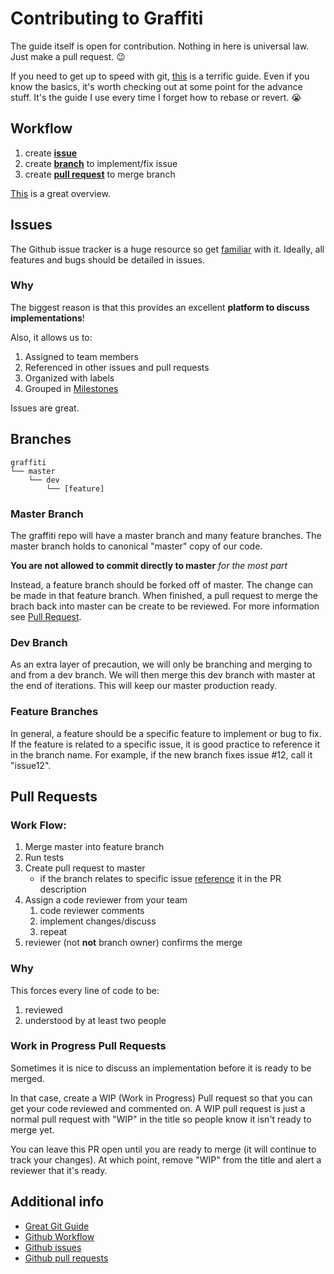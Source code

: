 Contributing to Graffiti
========================
The guide itself is open for contribution.  Nothing in here is universal law.  Just make a pull request. :wink:

If you need to get up to speed with git, [this](https://www.atlassian.com/git/tutorials/syncing) is a terrific guide.  Even if you know the basics, it's worth checking out at some point for the advance stuff.  It's the guide I use every time I forget how to rebase or revert. :sob:

Workflow
--------
1. create [**issue**](#issues)
2. create [**branch**](#branches) to implement/fix issue
3. create [**pull request**](#pull-requests) to merge branch

[This](https://guides.github.com/introduction/flow/) is a great overview.

Issues
------
The Github issue tracker is a huge resource so get [familiar](https://guides.github.com/features/issues/) with it.  Ideally, all features and bugs should be detailed in issues.

### Why

The biggest reason is that this provides an excellent **platform to discuss implementations**!

Also, it allows us to:

1. Assigned to team members
2. Referenced in other issues and pull requests
3. Organized with labels
4. Grouped in [Milestones](https://help.github.com/articles/about-milestones/)

Issues are great.

Branches
--------

```
graffiti
└── master
    └── dev
        └── [feature]
```

### Master Branch
The graffiti repo will have a master branch and many feature branches.  The master branch holds to canonical "master" copy of our code.

**You are not allowed to commit directly to master** *for the most part*

Instead, a feature branch should be forked off of master.  The change can be made in that feature branch.  When finished, a pull request to merge the brach back into master can be create to be reviewed.  For more information see  [Pull Request](#pull-requests).

### Dev Branch
As an extra layer of precaution, we will only be branching and merging to and from a dev branch.  We will then merge this dev branch with master at the end of iterations.  This will keep our master production ready.

### Feature Branches
In general, a feature should be a specific feature to implement or bug to fix.  If the feature is related to a specific issue, it is good practice to reference it in the branch name.  For example, if the new branch fixes issue #12, call it "issue12".

Pull Requests
-------------

### Work Flow:
1. Merge master into feature branch
2. Run tests
3. Create pull request to master
    * if the branch relates to specific issue [reference](https://github.com/blog/957-introducing-issue-mentions) it in the PR description
3. Assign a code reviewer from your team
    1. code reviewer comments
    2. implement changes/discuss
    3. repeat
4. reviewer (not **not** branch owner) confirms the merge

### Why
This forces every line of code to be:
1. reviewed
2. understood by at least two people

### Work in Progress Pull Requests
Sometimes it is nice to discuss an implementation before it is ready to be merged.

In that case, create a WIP (Work in Progress) Pull request so that you can get your code reviewed and commented on.  A WIP pull request is just a normal pull request with "WIP" in the title so people know it isn't ready to merge yet.

You can leave this PR open until you are ready to merge (it will continue to track your changes).  At which point, remove "WIP" from the title and alert a reviewer that it's ready.

Additional info
---------------
* [Great Git Guide](https://www.atlassian.com/git/tutorials/syncing)
* [Github Workflow](https://guides.github.com/introduction/flow/)
* [Github issues](https://guides.github.com/features/issues/)
* [Github pull requests](https://help.github.com/articles/about-pull-requests/)
